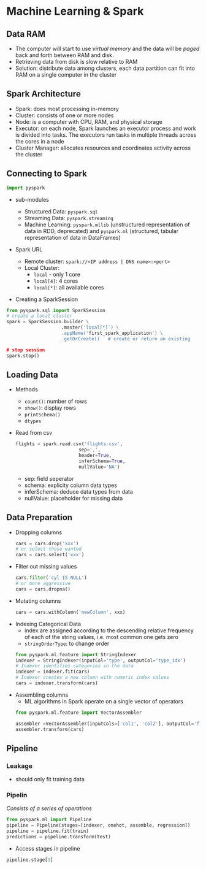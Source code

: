 # Machine Learning & Spark

## Data RAM
- The computer will start to use *virtual memory* and the data will be *paged* back and forth between RAM and disk.
- Retrieving data from disk is slow relative to RAM
- Solution: distribute data among clusters, each data partition can fit into RAM on a single computer in the cluster

## Spark Architecture
- Spark: does most processing in-memory
- Cluster: consists of one or more nodes
- Node: is a computer with CPU, RAM, and physical storage
- Executor: on each node, Spark launches an executor process and work is divided into tasks. The executors run tasks in multiple threads across the cores in a node
- Cluster Manager: allocates resources and coordinates activity across the cluster

## Connecting to Spark
```python
import pyspark
```
- sub-modules
  - Structured Data: `pyspark.sql`
  - Streaming Data: `pyspark.streaming`
  - Machine Learning: `pyspark.mllib` (unstructured representation of data in RDD, deprecated) and `pyspark.ml` (structured, tabular representation of data in DataFrames)
  
- Spark URL
  - Remote cluster: `spark://<IP address | DNS name>:<port>`
  - Local Cluster: 
    - `local` - only 1 core
    - `local[4]`: 4 cores
    - `local[*]`: all available cores

- Creating a SparkSession
```python
from pyspark.sql import SparkSession
# create a local cluster
spark = SparkSession.builder \
                    .master('local[*]`) \
                    .appName('first_spark_application') \
                    .getOrCreate()   # create or return an existing

# stop session
spark.stop()
```
## Loading Data
- Methods
  - `count()`: number of rows
  - `show()`: display rows
  - `printSchema()`
  - `dtypes`

- Read from csv
  ```python
  flights = spark.read.csv('flights.csv',
                         sep=',',
                         header=True,
                         inferSchema=True,
                         nullValue='NA')
  ```
  - sep: field seperator
  - schema: explicity column data types
  - inferSchema: deduce data types from data
  - nullValue: placeholder for missing data

## Data Preparation
- Dropping columns
  ```python
  cars = cars.drop('xxx')
  # or select those wanted
  cars = cars.select('xxx')
  ```
- Filter out missing values
  ```python
  cars.filter('cyl IS NULL')
  # or more aggressive
  cars = cars.dropna()
  ```
- Mutating columns
  ```python
  cars = cars.withColumn('newColumn', xxx)
  ```
- Indexing Categorical Data
  - index are assigned according to the descending relative frequency of each of the string values, i.e. most common one gets zero
  - `stringOrderType`: to change order
  ```python
  from pyspark.ml.feature import StringIndexer
  indexer = StringIndexer(inputCol='type', outputCol='type_idx')
  # Indexer identifies categories in the data
  indexer = indexer.fit(cars)
  # Indexer creates a new column with numeric index values
  cars = indexer.transform(cars)
  ```
- Assembling columns
  - ML algorithms in Spark operate on a single vector of operators
  ```python
  from pyspark.ml.feature import VectorAssembler
  
  assembler =VectorAssembler(inputCols=['col1', 'col2'], outputCol='features')
  assembler.transform(cars)
  ```
## Pipeline
### Leakage
- should only fit training data

### Pipelin
_Consists of a series of operations_

```python
from pyspark.ml import Pipeline
pipeline = Pipeline(stages=[indexer, onehot, assemble, regression])
pipeline = pipeline.fit(train)
predictions = pipeline.transform(test)
```
- Access stages in pipeline
```python
pipeline.stage[3]
```


